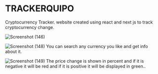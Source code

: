 # TRACKERQUIPO
Cryptocurrency Tracker.
website created using react and next js to track cryptocurrency change.


![Screenshot (146)](https://user-images.githubusercontent.com/73050095/122707621-603bf900-d228-11eb-9ede-336fa52e979f.png)


![Screenshot (148)](https://user-images.githubusercontent.com/73050095/122707706-895c8980-d228-11eb-9d55-abed031fb0f8.png)
You can search any currency you like and get info about it.


![Screenshot (149)](https://user-images.githubusercontent.com/73050095/122707755-a4c79480-d228-11eb-8645-0eb25c6003a4.png)
The price change is shown in percent and if it is negative it will be red and if it is positive it will be displayed in green..

